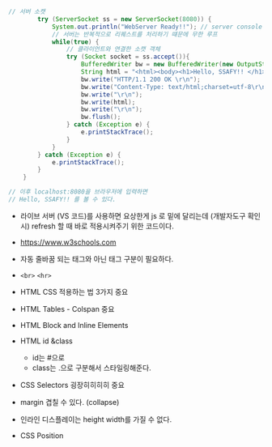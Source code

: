 ```java
// 서버 소캣
		try (ServerSocket ss = new ServerSocket(8080)) {
			System.out.println("WebServer Ready!!"); // server console 출력
			// 서버는 반복적으로 리퀘스트를 처리하기 떄문에 무한 루프
			while(true) {
				// 클라이언트와 연결한 소캣 객체
				try (Socket socket = ss.accept()){
					BufferedWriter bw = new BufferedWriter(new OutputStreamWriter(socket.getOutputStream(), "UTF-8"));
					String html = "<html><body><h1>Hello, SSAFY!! </h1></body></html>";
					bw.write("HTTP/1.1 200 OK \r\n");
					bw.write("Content-Type: text/html;charset=utf-8\r\n");
					bw.write("\r\n");
					bw.write(html);
					bw.write("\r\n");
					bw.flush();
				} catch (Exception e) {
					e.printStackTrace();
				}
			}
		} catch (Exception e) {
			e.printStackTrace();
		}
	}

// 이후 localhost:8080을 브라우저에 입력하면
// Hello, SSAFY!! 를 볼 수 있다.
```

- 라이브 서버 (VS 코드)를 사용하면  요상한게 js 로 밑에 달리는데 (개발자도구 확인시) refresh 할 때 바로 적용시켜주기 위한 코드이다.

- https://www.w3schools.com
- 자동 줄바꿈 되는 태그와 아닌 태그 구분이 필요하다.

- `<br>` `<hr>`
- HTML CSS 적용하는 법 3가지 중요

- HTML Tables - Colspan 중요
- HTML Block and Inline Elements
- HTML id &class
  - id는 #으로
  - class는 .으로 구분해서 스타일링해준다.
- CSS Selectors 굉장히히히히 중요
- margin 겹칠 수 있다. (collapse)
- 인라인 디스플레이는 height width를 가질 수 없다.

- CSS Position